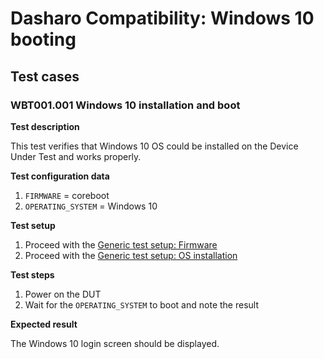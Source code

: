 # Dasharo Compatibility: Windows 10 booting

## Test cases

### WBT001.001 Windows 10 installation and boot

**Test description**

This test verifies that Windows 10 OS could be installed on the Device 
Under Test and works properly.

**Test configuration data**

1. `FIRMWARE` = coreboot
1. `OPERATING_SYSTEM` = Windows 10

**Test setup**

1. Proceed with the
   [Generic test setup: Firmware](../generic-test-setup/#firmware)
1. Proceed with the
   [Generic test setup: OS installation](../generic-test-setup/#os-installation)

**Test steps**

1. Power on the DUT
1. Wait for the `OPERATING_SYSTEM` to boot and note the result


**Expected result**

The Windows 10 login screen should be displayed.
